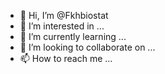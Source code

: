 - 👋 Hi, I’m @Fkhbiostat
- 👀 I’m interested in ...
- 🌱 I’m currently learning ...
- 💞️ I’m looking to collaborate on ...
- 📫 How to reach me ...

<!---
Fkhbiostat/Fkhbiostat is a ✨ special ✨ repository because its `README.md` (this file) appears on your GitHub profile.
You can click the Preview link to take a look at your changes.
--->
